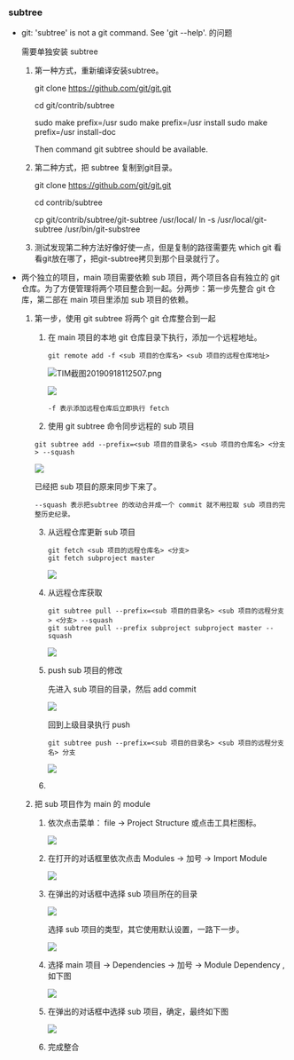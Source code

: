 ### subtree

- git: 'subtree' is not a git command. See 'git --help'. 的问题

  需要单独安装 subtree

  1. 第一种方式，重新编译安装subtree。

     git clone https://github.com/git/git.git

     cd git/contrib/subtree

     sudo make prefix=/usr
     sudo make prefix=/usr install
     sudo make prefix=/usr install-doc

     Then command git subtree should be available.

  2. 第二种方式，把 subtree 复制到git目录。

     git clone https://github.com/git/git.git

     cd contrib/subtree

     cp git/contrib/subtree/git-subtree /usr/local/
     ln -s /usr/local/git-subtree /usr/bin/git-substree

  3. 测试发现第二种方法好像好使一点，但是复制的路径需要先 which git 看看git放在哪了，把git-subtree拷贝到那个目录就行了。

- 两个独立的项目，main 项目需要依赖 sub 项目，两个项目各自有独立的 git 仓库。为了方便管理将两个项目整合到一起。分两步：第一步先整合 git 仓库，第二部在 main 项目里添加 sub 项目的依赖。

  1. 第一步，使用 git subtree 将两个 git 仓库整合到一起

     1. 在 main 项目的本地 git 仓库目录下执行，添加一个远程地址。

        ```shell
        git remote add -f <sub 项目的仓库名> <sub 项目的远程仓库地址>
        ```

        ![TIM截图20190918112507.png](imgs\TIM截图20190918112721.png)

        ![](imgs/TIM截图20190918112843.png)

        ``` shell
        -f 表示添加远程仓库后立即执行 fetch
        ```

      2.  使用 git subtree 命令同步远程的 sub 项目

        ```shell
        git subtree add --prefix=<sub 项目的目录名> <sub 项目的仓库名> <分支> --squash
        ```

        ![](imgs/TIM截图20190918113633.png)

        已经把 sub 项目的原来同步下来了。

        ```shell
        --squash 表示把subtree 的改动合并成一个 commit 就不用拉取 sub 项目的完整历史纪录。
        ```

     3. 从远程仓库更新 sub 项目

        ```shell
        git fetch <sub 项目的远程仓库名> <分支>
        git fetch subproject master
        ```

        ![](imgs/TIM截图20190918114622.png)

     4. 从远程仓库获取

        ```shell
        git subtree pull --prefix=<sub 项目的目录名> <sub 项目的远程分支> <分支> --squash
        git subtree pull --prefix subproject subproject master --squash
        ```

        ![](imgs/TIM截图20190918114709.png)

     5. push sub 项目的修改

        先进入 sub 项目的目录，然后 add  commit

        ![](imgs/TIM截图20190918115148.png)

        回到上级目录执行 push

        ```shell
        git subtree push --prefix=<sub 项目的目录名> <sub 项目的远程分支名> 分支
        ```
  
        ![](imgs/TIM截图20190918125634.png)
  
     6. 
  
  2. 把 sub 项目作为 main 的 module 
  
     1. 依次点击菜单： file -> Project Structure 或点击工具栏图标。
  
        ![](imgs/微信图片_20190918130147.png)
  
     2. 在打开的对话框里依次点击 Modules -> 加号 -> Import Module
  
        ![](imgs/TIM截图20190918135709.png)
  
     3. 在弹出的对话框中选择 sub 项目所在的目录
  
        ![](imgs/TIM截图20190918135856.png)
  
        选择 sub 项目的类型，其它使用默认设置，一路下一步。
  
        ![](imgs/TIM截图20190918140016.png)
  
        
  
     4. 选择 main 项目 -> Dependencies -> 加号 -> Module Dependency ,如下图
  
        ![](imgs/TIM截图20190918140506.png)
  
     5. 在弹出的对话框中选择 sub 项目，确定，最终如下图
  
        ![](imgs/TIM截图20190918140626.png)
  
     6. 完成整合
  
  ​	